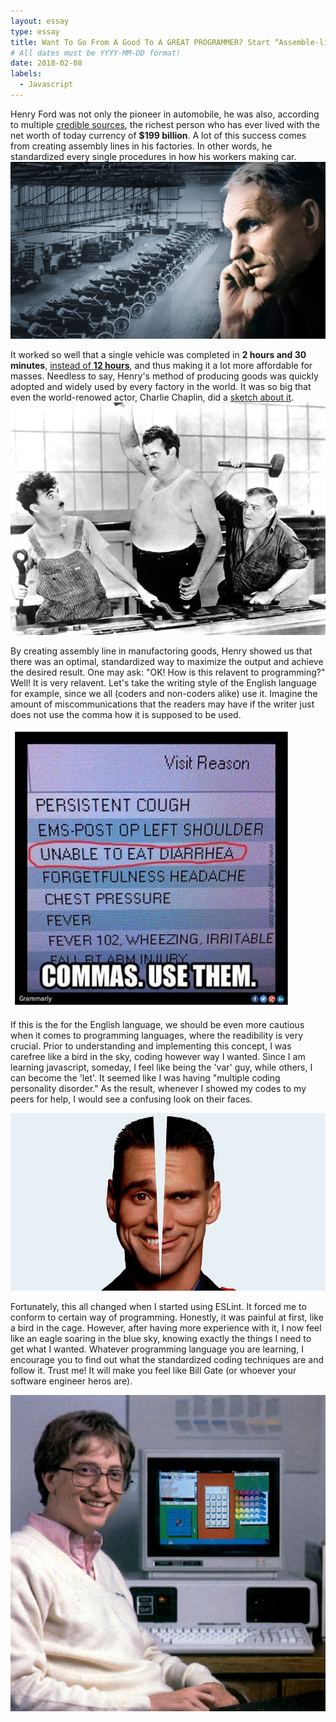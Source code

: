 ```yaml
---
layout: essay
type: essay
title: Want To Go From A Good To A GREAT PROGRAMMER? Start “Assemble-lining” Your Codes!
# All dates must be YYYY-MM-DD format!
date: 2018-02-08
labels:
  - Javascript
---
```

Henry Ford was not only the pioneer in automobile, he was also, according to multiple [credible sources](http://www.compelo.com/henry-ford-net-worth/), the richest person who has ever lived with the net worth of today currency of **$199 billion**. A lot of this success comes from creating assembly lines in his factories. In other words, he standardized every single procedures in how his workers making car.
<img class="ui medium left floated image" src="../images/henryford.jpg">

It worked so well that a single vehicle was completed in **2 hours and 30 minutes**, [instead of **12 hours**](http://www.history.com/this-day-in-history/fords-assembly-line-starts-rolling), and thus making it a lot more affordable for masses. Needless to say, Henry's method of producing goods was quickly adopted and widely used by every factory in the world. It was so big that even the world-renowed actor, Charlie Chaplin, did a [sketch about it](https://www.youtube.com/watch?v=NT-mVVprnbs).
<img class="ui medium left floated image" src="../images/charliechaplin.jpg">

By creating assembly line in manufactoring goods, Henry showed us that there was an optimal, standardized way to maximize the output and achieve the desired result. One may ask: "OK! How is this relavent to programming?" Well! It is very relavent. Let's take the writing style of the English language for example, since we all (coders and non-coders alike) use it. Imagine the amount of miscommunications that the readers may have if the writer just does not use the comma how it is supposed to be used.

<img class="ui medium left floated image" src="../images/commas.png">

If this is the for the English language, we should be even more cautious when it comes to programming languages, where the readibility is very crucial. Prior to understanding and implementing this concept, I was carefree like a bird in the sky, coding however way I wanted. Since I am learning javascript, someday, I feel like being the 'var' guy, while others, I can become the 'let'. It seemed like I was having "multiple coding personality disorder." As the result, whenever I showed my codes to my peers for help, I would see a confusing look on their faces. 

<img class="ui medium left floated image" src="../images/MPD.jpg">

Fortunately, this all changed when I started using ESLint. It forced me to conform to certain way of programming. Honestly, it was painful at first, like a bird in the cage. However, after having more experience with it, I now feel like an eagle soaring in the blue sky, knowing exactly the things I need to get what I wanted. Whatever programming language you are learning, I encourage you to find out what the standardized coding techniques are and follow it. Trust me! It will make you feel like Bill Gate (or whoever your software engineer heros are).

<img class="ui medium left floated image" src="../images/bill.jpg">
